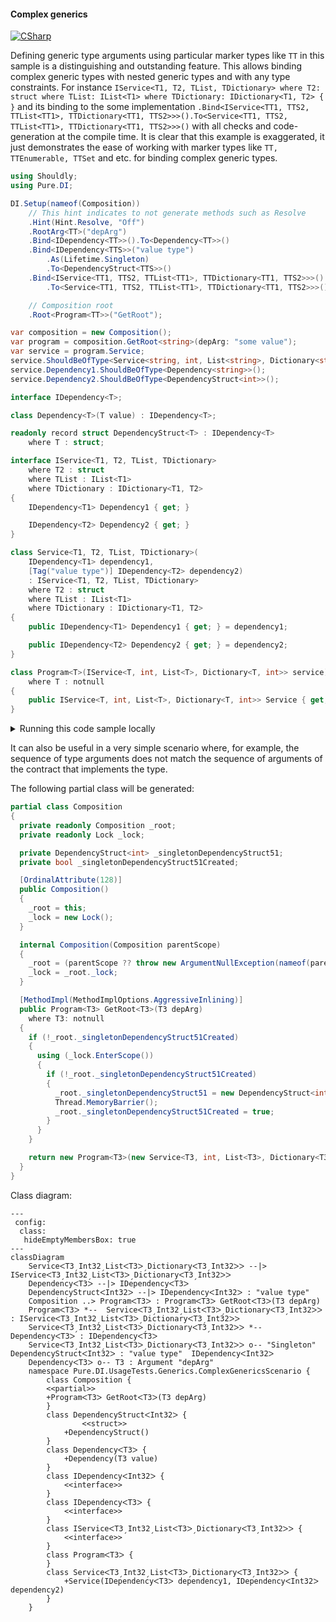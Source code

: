 #### Complex generics

[![CSharp](https://img.shields.io/badge/C%23-code-blue.svg)](../tests/Pure.DI.UsageTests/Generics/ComplexGenericsScenario.cs)

Defining generic type arguments using particular marker types like ```TT``` in this sample is a distinguishing and outstanding feature. This allows binding complex generic types with nested generic types and with any type constraints. For instance ```IService<T1, T2, TList, TDictionary> where T2: struct where TList: IList<T1> where TDictionary: IDictionary<T1, T2> { }``` and its binding to the some implementation ```.Bind<IService<TT1, TTS2, TTList<TT1>, TTDictionary<TT1, TTS2>>>().To<Service<TT1, TTS2, TTList<TT1>, TTDictionary<TT1, TTS2>>>()``` with all checks and code-generation at the compile time. It is clear that this example is exaggerated, it just demonstrates the ease of working with marker types like ```TT, TTEnumerable, TTSet``` and etc. for binding complex generic types.


```c#
using Shouldly;
using Pure.DI;

DI.Setup(nameof(Composition))
    // This hint indicates to not generate methods such as Resolve
    .Hint(Hint.Resolve, "Off")
    .RootArg<TT>("depArg")
    .Bind<IDependency<TT>>().To<Dependency<TT>>()
    .Bind<IDependency<TTS>>("value type")
        .As(Lifetime.Singleton)
        .To<DependencyStruct<TTS>>()
    .Bind<IService<TT1, TTS2, TTList<TT1>, TTDictionary<TT1, TTS2>>>()
        .To<Service<TT1, TTS2, TTList<TT1>, TTDictionary<TT1, TTS2>>>()

    // Composition root
    .Root<Program<TT>>("GetRoot");

var composition = new Composition();
var program = composition.GetRoot<string>(depArg: "some value");
var service = program.Service;
service.ShouldBeOfType<Service<string, int, List<string>, Dictionary<string, int>>>();
service.Dependency1.ShouldBeOfType<Dependency<string>>();
service.Dependency2.ShouldBeOfType<DependencyStruct<int>>();

interface IDependency<T>;

class Dependency<T>(T value) : IDependency<T>;

readonly record struct DependencyStruct<T> : IDependency<T>
    where T : struct;

interface IService<T1, T2, TList, TDictionary>
    where T2 : struct
    where TList : IList<T1>
    where TDictionary : IDictionary<T1, T2>
{
    IDependency<T1> Dependency1 { get; }

    IDependency<T2> Dependency2 { get; }
}

class Service<T1, T2, TList, TDictionary>(
    IDependency<T1> dependency1,
    [Tag("value type")] IDependency<T2> dependency2)
    : IService<T1, T2, TList, TDictionary>
    where T2 : struct
    where TList : IList<T1>
    where TDictionary : IDictionary<T1, T2>
{
    public IDependency<T1> Dependency1 { get; } = dependency1;

    public IDependency<T2> Dependency2 { get; } = dependency2;
}

class Program<T>(IService<T, int, List<T>, Dictionary<T, int>> service)
    where T : notnull
{
    public IService<T, int, List<T>, Dictionary<T, int>> Service { get; } = service;
}
```

<details>
<summary>Running this code sample locally</summary>

- Make sure you have the [.NET SDK 9.0](https://dotnet.microsoft.com/en-us/download/dotnet/9.0) or later is installed
```bash
dotnet --list-sdk
```
- Create a net9.0 (or later) console application
```bash
dotnet new console -n Sample
```
- Add references to NuGet packages
  - [Pure.DI](https://www.nuget.org/packages/Pure.DI)
  - [Shouldly](https://www.nuget.org/packages/Shouldly)
```bash
dotnet add package Pure.DI
dotnet add package Shouldly
```
- Copy the example code into the _Program.cs_ file

You are ready to run the example 🚀
```bash
dotnet run
```

</details>

It can also be useful in a very simple scenario where, for example, the sequence of type arguments does not match the sequence of arguments of the contract that implements the type.

The following partial class will be generated:

```c#
partial class Composition
{
  private readonly Composition _root;
  private readonly Lock _lock;

  private DependencyStruct<int> _singletonDependencyStruct51;
  private bool _singletonDependencyStruct51Created;

  [OrdinalAttribute(128)]
  public Composition()
  {
    _root = this;
    _lock = new Lock();
  }

  internal Composition(Composition parentScope)
  {
    _root = (parentScope ?? throw new ArgumentNullException(nameof(parentScope)))._root;
    _lock = _root._lock;
  }

  [MethodImpl(MethodImplOptions.AggressiveInlining)]
  public Program<T3> GetRoot<T3>(T3 depArg)
    where T3: notnull
  {
    if (!_root._singletonDependencyStruct51Created)
    {
      using (_lock.EnterScope())
      {
        if (!_root._singletonDependencyStruct51Created)
        {
          _root._singletonDependencyStruct51 = new DependencyStruct<int>();
          Thread.MemoryBarrier();
          _root._singletonDependencyStruct51Created = true;
        }
      }
    }

    return new Program<T3>(new Service<T3, int, List<T3>, Dictionary<T3, int>>(new Dependency<T3>(depArg), _root._singletonDependencyStruct51));
  }
}
```

Class diagram:

```mermaid
---
 config:
  class:
   hideEmptyMembersBox: true
---
classDiagram
	ServiceᐸT3ˏInt32ˏListᐸT3ᐳˏDictionaryᐸT3ˏInt32ᐳᐳ --|> IServiceᐸT3ˏInt32ˏListᐸT3ᐳˏDictionaryᐸT3ˏInt32ᐳᐳ
	DependencyᐸT3ᐳ --|> IDependencyᐸT3ᐳ
	DependencyStructᐸInt32ᐳ --|> IDependencyᐸInt32ᐳ : "value type" 
	Composition ..> ProgramᐸT3ᐳ : ProgramᐸT3ᐳ GetRootᐸT3ᐳ(T3 depArg)
	ProgramᐸT3ᐳ *--  ServiceᐸT3ˏInt32ˏListᐸT3ᐳˏDictionaryᐸT3ˏInt32ᐳᐳ : IServiceᐸT3ˏInt32ˏListᐸT3ᐳˏDictionaryᐸT3ˏInt32ᐳᐳ
	ServiceᐸT3ˏInt32ˏListᐸT3ᐳˏDictionaryᐸT3ˏInt32ᐳᐳ *--  DependencyᐸT3ᐳ : IDependencyᐸT3ᐳ
	ServiceᐸT3ˏInt32ˏListᐸT3ᐳˏDictionaryᐸT3ˏInt32ᐳᐳ o-- "Singleton" DependencyStructᐸInt32ᐳ : "value type"  IDependencyᐸInt32ᐳ
	DependencyᐸT3ᐳ o-- T3 : Argument "depArg"
	namespace Pure.DI.UsageTests.Generics.ComplexGenericsScenario {
		class Composition {
		<<partial>>
		+ProgramᐸT3ᐳ GetRootᐸT3ᐳ(T3 depArg)
		}
		class DependencyStructᐸInt32ᐳ {
				<<struct>>
			+DependencyStruct()
		}
		class DependencyᐸT3ᐳ {
			+Dependency(T3 value)
		}
		class IDependencyᐸInt32ᐳ {
			<<interface>>
		}
		class IDependencyᐸT3ᐳ {
			<<interface>>
		}
		class IServiceᐸT3ˏInt32ˏListᐸT3ᐳˏDictionaryᐸT3ˏInt32ᐳᐳ {
			<<interface>>
		}
		class ProgramᐸT3ᐳ {
		}
		class ServiceᐸT3ˏInt32ˏListᐸT3ᐳˏDictionaryᐸT3ˏInt32ᐳᐳ {
			+Service(IDependencyᐸT3ᐳ dependency1, IDependencyᐸInt32ᐳ dependency2)
		}
	}
```

